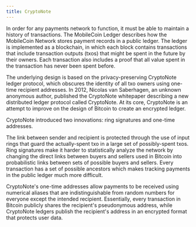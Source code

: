 ```yaml
---
title: CryptoNote
---
```

In order for any payments network to function, it must be able to maintain a history of transactions. The MobileCoin Ledger
describes how the MobileCoin Network stores payment records in a public ledger. The ledger is implemented as a 
blockchain, in which each block contains transactions that include transaction outputs (txos) that might be spent in 
the future by their owners. Each transaction also includes a proof that all value spent in the transaction has never 
been spent before. 

The underlying design is based on the privacy-preserving CryptoNote ledger protocol, which obscures 
the identity of all txo owners using one-time recipient addresses. In 2012, Nicolas van Saberhagen, an unknown anonymous author, published the CryptoNote whitepaper describing a new distributed ledger protocol called CryptoNote. At its core, CryptoNote is an attempt to improve on the design of Bitcoin to create an encrypted ledger.

CryptoNote introduced two innovations: ring signatures and one-time addresses. 

The link between sender and recipient is protected through the use of input rings that guard the actually-spent txo in a large set of possibly-spent txos. Ring signatures make it harder to statistically analyze the network by changing the direct links between buyers and sellers used in Bitcoin into probabilistic links between sets of possible buyers and sellers. Every transaction has a set of possible ancestors which makes tracking payments in the public ledger much more difficult. 

CryptoNote's one-time addresses allow payments to be received using numerical aliases that are indistinguishable from random numbers for everyone except the intended recipient. Essentially, every transaction in Bitcoin publicly shares the recipient's pseudonymous address, while CryptoNote ledgers publish the recipient's address in an encrypted format that protects user data.
